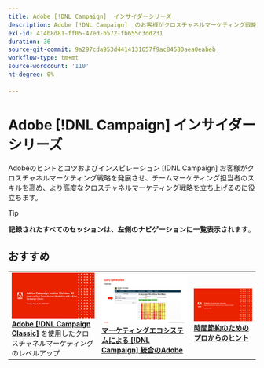 ```yaml
---
title: Adobe [!DNL Campaign]  インサイダーシリーズ
description: Adobe [!DNL Campaign]  のお客様がクロスチャネルマーケティング戦略を発展させ、チームのマーケティング実践者のスキルを高め、より高度なクロスチャネルマーケティング戦略を立ち上げるのに役立つヒントとコツとインスピレーションです。
exl-id: 414b8d81-ff05-47ed-b572-fb655d3dd231
duration: 36
source-git-commit: 9a297cda953d4414131657f9ac84580aea0eabeb
workflow-type: tm+mt
source-wordcount: '110'
ht-degree: 0%

---
```


# Adobe [!DNL Campaign] インサイダーシリーズ

Adobeのヒントとコツおよびインスピレーション [!DNL Campaign] お客様がクロスチャネルマーケティング戦略を発展させ、チームマーケティング担当者のスキルを高め、より高度なクロスチャネルマーケティング戦略を立ち上げるのに役立ちます。

>[!TIP]
>
>**記録されたすべてのセッションは、左側のナビゲーションに一覧表示されます**。

## おすすめ

<table>
  <tr>
   <td>
      <a href="2022/cross-channel.md">
      <img alt="Adobeを使用したクロスチャネルマーケティングのレベルアップ [!DNL Campaign Classic]" src="assets/cross-channel.png"/>
      </a>
      <div>
         <a href="./2022/cross-channel.md"><strong>Adobe [!DNL Campaign Classic]</strong></a> を使用したクロスチャネルマーケティングのレベルアップ
         <br/>
      </div>
   </td>
   <td>
      <a href="2022/integrations.md">
      <img alt="マーケティングエコシステム [!DNL Campaign] のAdobeと統合" src="assets/integrations.png"/>
      </a>
      <div>
         <a href="./2022/integrations.md"><strong> マーケティングエコシステムによる [!DNL Campaign] 統合のAdobe</strong></a>
         <br/>
      </div>
   </td>
   <td>
      <a href="2022/tips.md">
      <img alt="時間節約のためのプロからのヒント" src="./assets/tips.png"/>
      </a>
      <div>
         <a href="2022/tips.md"><strong> 時間節約のためのプロからのヒント </strong></a>
         <br/>
      </div>
   </td>
</table>
